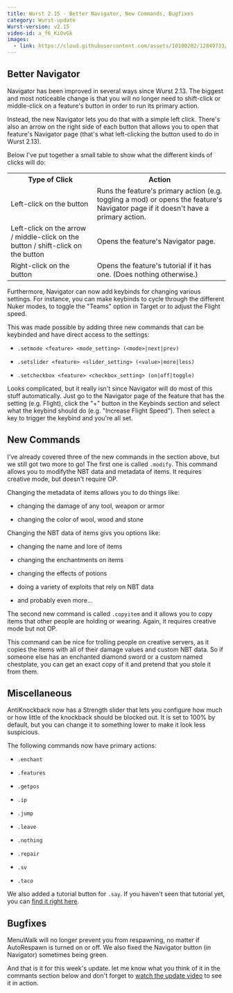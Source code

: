 ```yaml
---
title: Wurst 2.15 - Better Navigator, New Commands, Bugfixes
category: Wurst-update
Wurst-version: v2.15
video-id: a_f6_KiOvGk
images:
  - link: https://cloud.githubusercontent.com/assets/10100202/12849733/7d8ab8b0-cc21-11e5-8e6d-a8ce5f6af143.jpg
---
```


## Better Navigator

Navigator has been improved in several ways since Wurst 2.13. The biggest and most noticeable change is that you will no longer need to shift-click or middle-click on a feature's button in order to run its primary action.

Instead, the new Navigator lets you do that with a simple left click. There's also an arrow on the right side of each button that allows you to open that feature's Navigator page (that's what left-clicking the button used to do in Wurst 2.13).

Below I've put together a small table to show what the different kinds of clicks will do:

<table class="table table-bordered">
  <tr>
    <th>
      Type of Click
    </th>
    <th>
      Action
    </th>
  </tr>
  <tr>
    <td>
      Left-click on the button
    </td>
    <td>
      Runs the feature's primary action (e.g. toggling a mod) or opens the feature's Navigator page if it doesn't have a primary action.
    </td>
  </tr>
  <tr>
    <td>
      Left-click on the arrow / middle-click on the button / shift-click on the button
    </td>
    <td>
      Opens the feature's Navigator page.
    </td>
  </tr>
  <tr>
    <td>
      Right-click on the button
    </td>
    <td>
      Opens the feature's tutorial if it has one. (Does nothing otherwise.)
    </td>
  </tr>
</table>

Furthermore, Navigator can now add keybinds for changing various settings. For instance, you can make keybinds to cycle through the different Nuker modes, to toggle the "Teams" option in Target or to adjust the Flight speed.

<!--read more-->

This was made possible by adding three new commands that can be keybinded and have direct access to the settings:

- `.setmode <feature> <mode_setting> (<mode>|next|prev)`

- `.setslider <feature> <slider_setting> (<value>|more|less)`

- `.setcheckbox <feature> <checkbox_setting> (on|off|toggle)`

Looks complicated, but it really isn't since Navigator will do most of this stuff automatically. Just go to the Navigator page of the feature that has the setting (e.g. Flight), click the "+" button in the Keybinds section and select what the keybind should do (e.g. "Increase Flight Speed"). Then select a key to trigger the keybind and you're all set.


## New Commands

I've already covered three of the new commands in the section above, but we still got two more to go! The first one is called `.modify`. This command allows you to modifythe NBT data and metadata of items. It requires creative mode, but doesn't require OP.

Changing the metadata of items allows you to do things like:

- changing the damage of any tool, weapon or armor

- changing the color of wool, wood and stone

Changing the NBT data of items givs you options like:

- changing the name and lore of items

- changing the enchantments on items

- changing the effects of potions

- doing a variety of exploits that rely on NBT data

- and probably even more...

The second new command is called `.copyitem` and it allows you to copy items that other people are holding or wearing. Again, it requires creative mode but not OP.

This command can be nice for trolling people on creative servers, as it copies the items with all of their damage values and custom NBT data. So if someone else has an enchanted diamond sword or a custom named chestplate, you can get an exact copy of it and pretend that you stole it from them.

## Miscellaneous

AntiKnockback now has a Strength slider that lets you configure how much or how little of the knockback should be blocked out. It is set to 100% by default, but you can change it to something lower to make it look less suspicious.

The following commands now have primary actions:

- `.enchant`

- `.features`

- `.getpos`

- `.ip`

- `.jump`

- `.leave`

- `.nothing`

- `.repair`

- `.sv`

- `.taco`

We also added a tutorial button for `.say`. If you haven't seen that tutorial yet, you can [find it right here](/wiki/Commands/say/).

## Bugfixes

MenuWalk will no longer prevent you from respawning, no matter if AutoRespawn is turned on or off. We also fixed the Navigator button (in Navigator) sometimes being green.

And that is it for this week's update. let me know what you think of it in the commants section below and don't forget to [watch the update video](https://www.youtube.com/watch?v=a_f6_KiOvGk) to see it in action.
